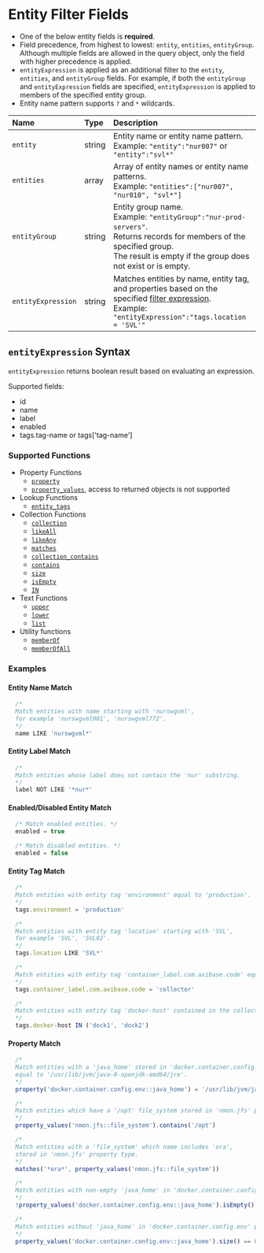 # Entity Filter Fields

* One of the below entity fields is **required**.
* Field precedence, from highest to lowest: `entity`, `entities`, `entityGroup`. Although multiple fields are allowed in the query object, only the field with higher precedence is applied.
* `entityExpression` is applied as an additional filter to the `entity`, `entities`, and `entityGroup` fields. For example, if both the `entityGroup` and `entityExpression` fields are specified, `entityExpression` is applied to members of the specified entity group.
* Entity name pattern supports `?` and `*` wildcards.

| **Name**  | **Type** | **Description**  |
|:---|:---|:---|
| `entity`   | string | Entity name or entity name pattern.<br>Example: `"entity":"nur007"` or `"entity":"svl*"` |
| `entities` | array | Array of entity names or entity name patterns.<br>Example: `"entities":["nur007", "nur010", "svl*"]`|
| `entityGroup` | string | Entity group name. <br>Example: `"entityGroup":"nur-prod-servers"`.<br>Returns records for members of the specified group.<br>The result is empty if the group does not exist or is empty.|
| `entityExpression` | string | Matches entities by name, entity tag, and properties based on the specified [filter expression](#entityexpression-syntax). <br>Example: `"entityExpression":"tags.location = 'SVL'"`  |

## `entityExpression` Syntax

`entityExpression` returns boolean result based on evaluating an expression.

Supported fields:

* id
* name
* label
* enabled
* tags.tag-name or tags['tag-name']

### Supported Functions

* Property Functions
  * [`property`](../../configuration/functions-entity-groups-expression.md#property)
  * [`property_values`](../../configuration/functions-entity-groups-expression.md#property_values), access to returned objects is not supported
* Lookup Functions
  * [`entity_tags`](../../configuration/functions-entity-groups-expression.md#entity_tags)
* Collection Functions
  * [`collection`](../../configuration/functions-entity-groups-expression.md#collection)  
  * [`likeAll`](../../configuration/functions-entity-groups-expression.md#likeall)
  * [`likeAny`](../../configuration/functions-entity-groups-expression.md#likeany)
  * [`matches`](../../configuration/functions-entity-groups-expression.md#matches)  
  * [`collection_contains`](../../configuration/functions-entity-groups-expression.md#collection_contains)
  * [`contains`](../../configuration/functions-entity-groups-expression.md#contains)
  * [`size`](../../configuration/functions-entity-groups-expression.md#size)
  * [`isEmpty`](../../configuration/functions-entity-groups-expression.md#isempty)  
  * [`IN`](../../configuration/functions-entity-groups-expression.md#in)
* Text Functions
  * [`upper`](../../configuration/functions-entity-groups-expression.md#upper)
  * [`lower`](../../configuration/functions-entity-groups-expression.md#lower)
  * [`list`](../../configuration/functions-entity-groups-expression.md#list)
* Utility functions
  * [`memberOf`](../../configuration/functions-entity-groups-expression.md#memberof)
  * [`memberOfAll`](../../configuration/functions-entity-groups-expression.md#memberofall)

### Examples

#### Entity Name Match

```javascript
  /*
  Match entities with name starting with 'nurswgvml',
  for example 'nurswgvml001', 'nurswgvml772'.
  */
  name LIKE 'nurswgvml*'
```

#### Entity Label Match

```javascript
  /*
  Match entities whose label does not contain the 'nur' substring.
  */
  label NOT LIKE '*nur*'
```

#### Enabled/Disabled Entity Match

```javascript
  /* Match enabled entities. */
  enabled = true

  /* Match disabled entities. */
  enabled = false
```

#### Entity Tag Match

```javascript
  /*
  Match entities with entity tag 'environment' equal to 'production'.
  */
  tags.environment = 'production'

  /*
  Match entities with entity tag 'location' starting with 'SVL',
  for example 'SVL', 'SVL02'.
  */
  tags.location LIKE 'SVL*'

  /*
  Match entities with entity tag 'container_label.com.axibase.code' equal to 'collector'.
  */
  tags.container_label.com.axibase.code = 'collector'

  /*
  Match entities with entity tag 'docker-host' contained in the collection.
  */
  tags.docker-host IN ('dock1', 'dock2')
```

#### Property Match

```javascript
  /*
  Match entities with a 'java_home' stored in 'docker.container.config.env'
  equal to '/usr/lib/jvm/java-8-openjdk-amd64/jre'.
  */
  property('docker.container.config.env::java_home') = '/usr/lib/jvm/java-8-openjdk-amd64/jre'

  /*
  Match entities which have a '/opt' file_system stored in 'nmon.jfs' property type.
  */
  property_values('nmon.jfs::file_system').contains('/opt')

  /*
  Match entities with a 'file_system' which name includes 'ora',
  stored in 'nmon.jfs' property type.
  */
  matches('*ora*', property_values('nmon.jfs::file_system'))

  /*
  Match entities with non-empty 'java_home' in 'docker.container.config.env' property type.
  */
  !property_values('docker.container.config.env::java_home').isEmpty()

  /*
  Match entities without 'java_home' in 'docker.container.config.env' property type.
  */
  property_values('docker.container.config.env::java_home').size() == 0
```
